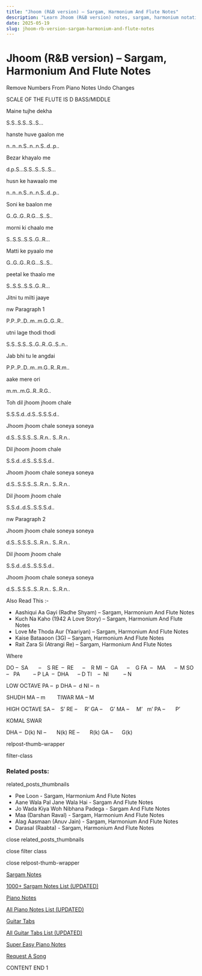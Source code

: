 ```yaml
---
title: "Jhoom (R&B version) – Sargam, Harmonium And Flute Notes"
description: "Learn Jhoom (R&B version) notes, sargam, harmonium notations and flute notes. Easy step-by-step tutorial for beginners."
date: 2025-05-19
slug: jhoom-rb-version-sargam-harmonium-and-flute-notes
---
```


# Jhoom (R&B version) – Sargam, Harmonium And Flute Notes

Remove Numbers From Piano Notes
Undo Changes

SCALE OF THE FLUTE IS D BASS/MIDDLE

Maine tujhe dekha

S.S..S.S..S..S…

hanste huve gaalon me

n..n..n.S..n..n.S..d..p..

Bezar khayalo me

d.p.S…S.S..S..S..S…

husn ke hawaalo me

n..n..n.S..n..n.S..d..p..

Soni ke baalon me

G..G..G..R.G…S..S..

morni ki chaalo me

S..S.S..S.S..G..R…

Matti ke pyaalo me

G..G..G..R.G…S..S..

peetal ke thaalo me

S..S.S..S.S..G..R…

Jitni tu milti jaaye

nw Paragraph 1

P.P..P..D..m..m.G..G..R..

utni lage thodi thodi

S.S..S.S..S..G..R..G..S..n..

Jab bhi tu le angdai

P.P..P..D..m..m.G..R..R.m..

aake mere ori

m.m..m.G..R..R.G..

Toh dil jhoom jhoom chale

S.S.S.d..d.S..S.S.S.d..

Jhoom jhoom chale soneya soneya

d.S..S.S.S..S..R.n.. S..R.n..

Dil jhoom jhoom chale

S.S.d..d.S..S.S.S.d..

Jhoom jhoom chale soneya soneya

d.S..S.S.S..S..R.n.. S..R.n..

Dil jhoom jhoom chale

S.S.d..d.S..S.S.S.d..

nw Paragraph 2

Jhoom jhoom chale soneya soneya

d.S..S.S.S..S..R.n.. S..R.n..

Dil jhoom jhoom chale

S.S.d..d.S..S.S.S.d..

Jhoom jhoom chale soneya soneya

d.S..S.S.S..S..R.n.. S..R.n..

Also Read This :-

* Aashiqui Aa Gayi (Radhe Shyam) – Sargam, Harmonium And Flute Notes
* Kuch Na Kaho (1942 A Love Story) – Sargam, Harmonium And Flute Notes
* Love Me Thoda Aur (Yaariyan) – Sargam, Harmonium And Flute Notes
* Kaise Bataaoon (3G) – Sargam, Harmonium And Flute Notes
* Rait Zara Si (Atrangi Re) – Sargam, Harmonium And Flute Notes

Where

DO –  SA       –    S
RE  –  RE      –    R
MI  –  GA      –    G
FA  –   MA      –  M
SO  –   PA         – P
LA  –  DHA      – D
TI    –  NI          – N

LOW OCTAVE
PA –  p
DHA –  d
NI –  n

SHUDH MA – m        TIWAR MA – M

HIGH OCTAVE
SA –    S’
RE –     R’
GA –     G’
MA –     M’   m’
PA –       P’

KOMAL SWAR

DHA –  D(k)
NI –       N(k)
RE –       R(k)
GA –      G(k)

relpost-thumb-wrapper

filter-class

### Related posts:

related_posts_thumbnails

* Pee Loon - Sargam, Harmonium And Flute Notes
* Aane Wala Pal Jane Wala Hai - Sargam And Flute Notes
* Jo Wada Kiya Woh Nibhana Padega - Sargam And Flute Notes
* Maa (Darshan Raval) - Sargam, Harmonium And Flute Notes
* Alag Aasmaan (Anuv Jain) - Sargam, Harmonium And Flute Notes
* Darasal (Raabta) - Sargam, Harmonium And Flute Notes

close related_posts_thumbnails

close filter class

close relpost-thumb-wrapper

[Sargam Notes](https://www.notationsworld.com/sargam-notes.html)

[1000+ Sargam Notes List (UPDATED)](https://www.notationsworld.com/all-songs-list-sargam-notes.html)

[Piano Notes](https://www.notationsworld.com/piano-notes.html)

[All Piano Notes List (UPDATED)](https://www.notationsworld.com/all-songs-list-piano-notes.html)

[Guitar Tabs](https://www.notationsworld.com/guitar-tabs.html)

[All Guitar Tabs List (UPDATED)](https://www.notationsworld.com/all-songs-list-guitar-tabs.html)

[Super Easy Piano Notes](https://studywall.in/)

[Request A Song](https://www.notationsworld.com/request-a-song.html)

CONTENT END 1

